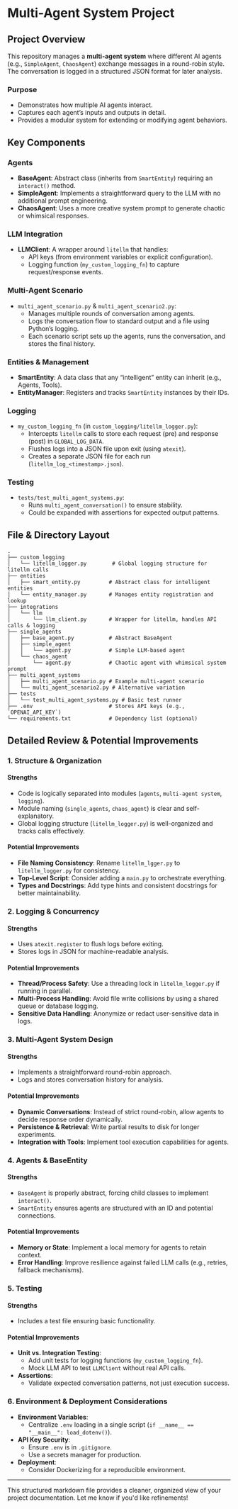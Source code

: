 # Multi-Agent System Project

## Project Overview

This repository manages a **multi-agent system** where different AI agents (e.g., `SimpleAgent`, `ChaosAgent`) exchange messages in a round-robin style. The conversation is logged in a structured JSON format for later analysis.

### Purpose

- Demonstrates how multiple AI agents interact.
- Captures each agent’s inputs and outputs in detail.
- Provides a modular system for extending or modifying agent behaviors.

## Key Components

### Agents

- **BaseAgent**: Abstract class (inherits from `SmartEntity`) requiring an `interact()` method.
- **SimpleAgent**: Implements a straightforward query to the LLM with no additional prompt engineering.
- **ChaosAgent**: Uses a more creative system prompt to generate chaotic or whimsical responses.

### LLM Integration

- **LLMClient**: A wrapper around `litellm` that handles:
  - API keys (from environment variables or explicit configuration).
  - Logging function (`my_custom_logging_fn`) to capture request/response events.

### Multi-Agent Scenario

- `multi_agent_scenario.py` & `multi_agent_scenario2.py`:
  - Manages multiple rounds of conversation among agents.
  - Logs the conversation flow to standard output and a file using Python’s logging.
  - Each scenario script sets up the agents, runs the conversation, and stores the final history.

### Entities & Management

- **SmartEntity**: A data class that any “intelligent” entity can inherit (e.g., Agents, Tools).
- **EntityManager**: Registers and tracks `SmartEntity` instances by their IDs.

### Logging

- `my_custom_logging_fn` (in `custom_logging/litellm_logger.py`):
  - Intercepts `litellm` calls to store each request (pre) and response (post) in `GLOBAL_LOG_DATA`.
  - Flushes logs into a JSON file upon exit (using `atexit`).
  - Creates a separate JSON file for each run (`litellm_log_<timestamp>.json`).

### Testing

- `tests/test_multi_agent_systems.py`:
  - Runs `multi_agent_conversation()` to ensure stability.
  - Could be expanded with assertions for expected output patterns.

## File & Directory Layout

```
.
├── custom_logging
│   └── litellm_logger.py        # Global logging structure for litellm calls
├── entities
│   ├── smart_entity.py         # Abstract class for intelligent entities
│   └── entity_manager.py       # Manages entity registration and lookup
├── integrations
│   └── llm
│       └── llm_client.py       # Wrapper for litellm, handles API calls & logging
├── single_agents
│   ├── base_agent.py           # Abstract BaseAgent
│   ├── simple_agent
│   │   └── agent.py            # Simple LLM-based agent
│   └── chaos_agent
│       └── agent.py            # Chaotic agent with whimsical system prompt
├── multi_agent_systems
│   ├── multi_agent_scenario.py # Example multi-agent scenario
│   └── multi_agent_scenario2.py # Alternative variation
├── tests
│   └── test_multi_agent_systems.py # Basic test runner
├── .env                        # Stores API keys (e.g., `OPENAI_API_KEY`)
└── requirements.txt            # Dependency list (optional)
```

## Detailed Review & Potential Improvements

### 1. Structure & Organization

#### Strengths

- Code is logically separated into modules (`agents`, `multi-agent system`, `logging`).
- Module naming (`single_agents`, `chaos_agent`) is clear and self-explanatory.
- Global logging structure (`litellm_logger.py`) is well-organized and tracks calls effectively.

#### Potential Improvements

- **File Naming Consistency**: Rename `litellm_lgger.py` to `litellm_logger.py` for consistency.
- **Top-Level Script**: Consider adding a `main.py` to orchestrate everything.
- **Types and Docstrings**: Add type hints and consistent docstrings for better maintainability.

### 2. Logging & Concurrency

#### Strengths

- Uses `atexit.register` to flush logs before exiting.
- Stores logs in JSON for machine-readable analysis.

#### Potential Improvements

- **Thread/Process Safety**: Use a threading lock in `litellm_logger.py` if running in parallel.
- **Multi-Process Handling**: Avoid file write collisions by using a shared queue or database logging.
- **Sensitive Data Handling**: Anonymize or redact user-sensitive data in logs.

### 3. Multi-Agent System Design

#### Strengths

- Implements a straightforward round-robin approach.
- Logs and stores conversation history for analysis.

#### Potential Improvements

- **Dynamic Conversations**: Instead of strict round-robin, allow agents to decide response order dynamically.
- **Persistence & Retrieval**: Write partial results to disk for longer experiments.
- **Integration with Tools**: Implement tool execution capabilities for agents.

### 4. Agents & BaseEntity

#### Strengths

- `BaseAgent` is properly abstract, forcing child classes to implement `interact()`.
- `SmartEntity` ensures agents are structured with an ID and potential connections.

#### Potential Improvements

- **Memory or State**: Implement a local memory for agents to retain context.
- **Error Handling**: Improve resilience against failed LLM calls (e.g., retries, fallback mechanisms).

### 5. Testing

#### Strengths

- Includes a test file ensuring basic functionality.

#### Potential Improvements

- **Unit vs. Integration Testing**:
  - Add unit tests for logging functions (`my_custom_logging_fn`).
  - Mock LLM API to test `LLMClient` without real API calls.
- **Assertions**:
  - Validate expected conversation patterns, not just execution success.

### 6. Environment & Deployment Considerations

- **Environment Variables**:
  - Centralize `.env` loading in a single script (`if __name__ == "__main__": load_dotenv()`).
- **API Key Security**:
  - Ensure `.env` is in `.gitignore`.
  - Use a secrets manager for production.
- **Deployment**:
  - Consider Dockerizing for a reproducible environment.

---

This structured markdown file provides a cleaner, organized view of your project documentation. Let me know if you'd like refinements!
